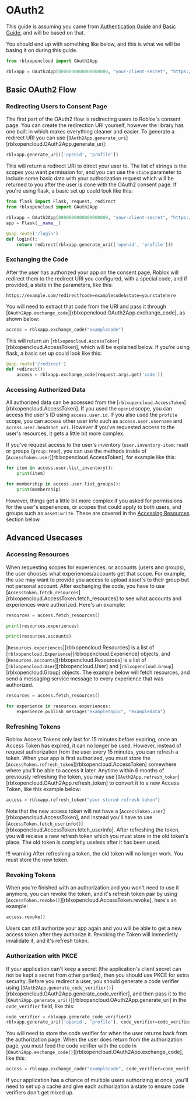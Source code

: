 # OAuth2
This guide is assuming you came from [Authentication Guide](/docs/guides/authentication.md) and [Basic Guide](/docs/guide/basic.md), and will be based on that. 

You should end up with something like below, and this is what we will be basing it on during this guide.

```py
from rblxopencloud import OAuth2App

rblxapp = OAuth2App(0000000000000000000, "your-client-secret", "https://example.com/redirect")
```

## Basic OAuth2 Flow

### Redirecting Users to Consent Page

The first part of the OAuth2 flow is redirecting users to Roblox's consent page. You can create the redirection URI yourself, however the library has one built in which makes everything cleaner and easier. To generate a redirect URI you can use [`OAuth2App.generate_uri`][rblxopencloud.OAuth2App.generate_uri]:

```py
rblxapp.generate_uri(['openid', 'profile'])
```

This will return a redirect URI to direct your user to. The list of strings is the scopes you want permission for, and you can use the `state` parameter to include some basic data with your authorization request which will be returned to you after the user is done with the OAuth2 consent page. If you're using flask, a basic set up could look like this:

```py
from flask import Flask, request, redirect
from rblxopencloud import OAuth2App

rblxapp = OAuth2App(0000000000000000000, "your-client-secret", "https://example.com/redirect")
app = Flask(__name__)

@app.route('/login')
def login():
    return redirect(rblxapp.generate_uri(['openid', 'profile']))
```

### Exchanging the Code

After the user has authorized your app on the consent page, Roblox will redirect them to the redirect URI you configured, with a special code, and if provided, a state in the parameters, like this:
```
https://example.com/redirect?code=examplecode&state=yourstatehere
``` 
You will need to extract that code from the URI and pass it through [`OAuth2App.exchange_code`][rblxopencloud.OAuth2App.exchange_code], as shown below:
```py
access = rblxapp.exchange_code("examplecode")
```
This will return an [`rblxopencloud.AccessToken`][rblxopencloud.AccessToken], which will be explained below. If you're using flask, a basic set up could look like this:

```py
@app.route('/redirect')
def redirect():
    access = rblxapp.exchange_code(request.args.get('code'))
```

### Accessing Authorized Data

All authorized data can be accessed from the [`rblxopencloud.AccessToken`][rblxopencloud.AccessToken]. If you used the `openid` scope, you can access the user's ID using `access.user.id`. If you also used the `profile` scope, you can access other user info such as `access.user.username` and `access.user.headshot_uri`. However if you've requested access to the user's resources, it gets a little bit more complex.

If you've request access to the user's inventory (`user.inventory-item:read`) or groups (`group:read`), you can use the methods inside of [`AccessToken.user`][rblxopencloud.AccessToken], for example like this:
```py
for item in access.user.list_inventory():
    print(item)

for membership in access.user.list_groups():
    print(membership)
```

However, things get a little bit more complex if you asked for permissions for the user's experiences, or scopes that could apply to both users, and groups such as `asset:write`. These are covered in the [Accessing Resources](#accessing-resources) section below.

## Advanced Usecases

### Accessing Resources

When requesting scopes for experiences, or accounts (users and groups), the user chooses what experiences/accounts get that scope. For example, the use may want to provide you access to upload asset's to their group but not personal account. After exchanging the code, you have to use [`AccessToken.fetch_resources`][rblxopencloud.AccessToken.fetch_resources] to see what accounts and experiences were authorized. Here's an example:
```py
resources = access.fetch_resources()

print(resources.experiences)

print(resources.accounts)
```

[`Resources.experiences`][rblxopencloud.Resources] is a list of [`rblxopencloud.Experience`][rblxopencloud.Experience] objects, and [`Resources.accounts`][rblxopencloud.Resources] is a list of [`rblxopencloud.User`][rblxopencloud.User] and [`rblxopencloud.Group`][rblxopencloud.Group] objects. The example below will fetch resources, and send a messaging service message to every experience that was authorized.
```py
resources = access.fetch_resources()

for experience in resources.experiences:
    experience.publish_message("exampletopic", "exampledata")
```

### Refreshing Tokens

Roblox Access Tokens only last for 15 minutes before expiring, once an Access Token has expired, it can no longer be used. However, instead of request authorization from the user every 15 minutes, you can refresh a token. When your app is first authorized, you must store the [`AccessToken.refresh_token`][rblxopencloud.AccessToken] somewhere where you'll be able to access it later. Anytime within 6 months of previously refreshing the token, you may use [`OAuth2App.refresh_token`][rblxopencloud.OAuth2App.refresh_token] to convert it to a new Access Token, like this example below:

```py
access = rblxapp.refresh_token("your stored refresh token")
```

Note that the new access token will not have a [`AccessToken.user`][rblxopencloud.AccessToken], and instead you'll have to use [`AccessToken.fetch_userinfo()`][rblxopencloud.AccessToken.fetch_userinfo]. After refreshing the token, you will recieve a new refresh token which you must store in the old token's place. The old token is completly useless after it has been used.

!!! warning
    After refreshing a token, the old token will no longer work. You must store the new token.

### Revoking Tokens

When you're finished with an authorization and you won't need to use it anymore, you can revoke the token, and it's refresh token pair by using [`AccessToken.revoke()`][rblxopencloud.AccessToken.revoke], here's an example:

```py
access.revoke()
```
Users can still authorize your app again and you will be able to get a new access token after they authorize it. Revoking the Token will immedietly invalidate it, and it's refresh token.

### Authorization with PKCE

If your application can't keep a secret (the application's client secret can not be kept a secret from other parties), then you should use PKCE for extra security. Before you redirect a user, you should generate a code verifier using [`OAuth2App.generate_code_verifier()`][rblxopencloud.OAuth2App.generate_code_verifier], and then pass it to the [`OAuth2App.generate_uri()`][rblxopencloud.OAuth2App.generate_uri] in the `code_verifier` field, like this:
```py
code_verifier = rblxapp.generate_code_verifier()
rblxapp.generate_uri(['openid', 'profile'], code_verifier=code_verifier)
```
You will need to store the code verifier for when the user returns back from the authorization page. When the user does return from the authorization page, you must feed the code verifier with the code in [`OAuth2App.exchange_code()`][rblxopencloud.OAuth2App.exchange_code], like this:
```py
access = rblxapp.exchange_code("examplecode", code_verifier=code_verifier)
```
If your application has a chance of multiple users authorizing at once, you'll need to set up a cache and give each authorization a state to ensure code verifiers don't get mixed up.
